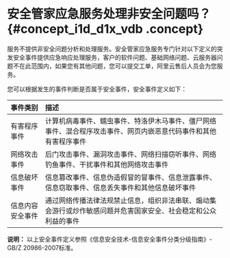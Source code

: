 # 安全管家应急服务处理非安全问题吗？ {#concept_i1d_d1x_vdb .concept}

服务不提供非安全问题分析和处理服务。安全管家应急服务专门针对以下定义的突发安全事件提供应急响应处理服务，客户的软件问题、基础网络问题、云服务器问题不在此范围内，如果您有其他问题，您可以提交工单，阿里云售后人员会为您服务。

您可以根据发生的事件判断是否属于安全事件，安全事件定义如下：

|事件类别|描述|
|:---|:-|
|有害程序事件|计算机病毒事件、蠕虫事件、特洛伊木马事件、僵尸网络事件、混合程序攻击事件、网页内嵌恶意代码事件和其他有害程序事件|
|网络攻击事件|后门攻击事件、漏洞攻击事件、网络扫描窃听事件、网络钓鱼事件、干扰事件和其他网络攻击事件|
|信息破坏事件|信息篡改事件、信息伪造假冒的冒事件、信息泄露事件、信息窃取事件、信息丢失事件和其他信息破坏事件|
|信息内容安全事件|通过网络传播法律法规禁止信息，组织非法串联、煽动集会游行或炒作敏感问题并危害国家安全、社会稳定和公众利益的事件|

**说明：** 以上安全事件定义参照《信息安全技术-信息安全事件分类分级指南》-GB/Z 20986-2007标准。

